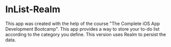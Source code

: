 # InList-Realm
This app was created with the help of the course "The Complete iOS App Development Bootcamp". This app provides a way to store your to-do list according to the category you define. This version uses Realm to persist the data.
